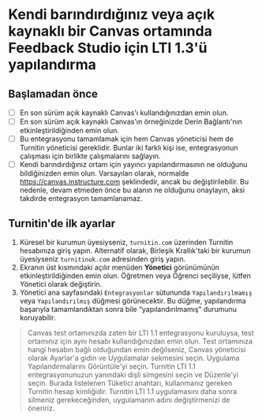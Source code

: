# Kendi barındırdığınız veya açık kaynaklı bir Canvas ortamında Feedback Studio için LTI 1.3'ü yapılandırma
## Başlamadan önce
- [ ] En son sürüm açık kaynaklı Canvas'ı kullandığınızdan emin olun.
- [ ] En son sürüm açık kaynaklı Canvas'ın örneğinizde Derin Bağlantı'nın etkinleştirildiğinden emin olun.
- [ ] Bu entegrasyonu tamamlamak için hem Canvas yöneticisi hem de Turnitin yöneticisi gereklidir. Bunlar iki farklı kişi ise, entegrasyonun çalışması için birlikte çalışmalarını sağlayın.
- [ ] Kendi barındırdığınız ortam için yayıncı yapılandırmasının ne olduğunu bildiğinizden emin olun. Varsayılan olarak, normalde https://canvas.instructure.com şeklindedir, ancak bu değiştirilebilir. Bu nedenle, devam etmeden önce bu alanın ne olduğunu onaylayın, aksi takdirde entegrasyon tamamlanamaz.

## Turnitin'de ilk ayarlar
1. Küresel bir kurumun üyesiyseniz, `turnitin.com` üzerinden Turnitin hesabınıza giriş yapın. Alternatif olarak, Birleşik Krallık'taki bir kurumun üyesiyseniz `turnitinuk.com` adresinden giriş yapın.
2. Ekranın üst kısmındaki açılır menüden **Yönetici** görünümünün etkinleştirildiğinden emin olun. Öğretmen veya Öğrenci seçiliyse, lütfen Yönetici olarak değiştirin.
3. Yönetici ana sayfasındaki `Entegrasyonlar` sütununda `Yapılandırılmamış` veya `Yapılandırılmış` düğmesi görünecektir. Bu düğme, yapılandırma başarıyla tamamlandıktan sonra bile “yapılandırılmamış” durumunu koruyabilir. 
> Canvas test ortamınızda zaten bir LTI 1.1 entegrasyonu kuruluysa, test ortamınız için aynı hesabı kullandığınızdan emin olun.
> Test ortamınıza hangi hesabın bağlı olduğundan emin değilseniz, Canvas yöneticisi olarak Ayarlar'a gidin ve Uygulamalar sekmesini seçin. Uygulama Yapılandırmalarını Görüntüle'yi seçin. Turnitin LTI 1.1 entegrasyonunuzun yanındaki dişli simgesini seçin ve Düzenle'yi seçin. Burada listelenen Tüketici anahtarı, kullanmanız gereken Turnitin hesap kimliğidir.
> Turnitin LTI 1.1 uygulamasını daha sonra silmeniz gerekeceğinden, uygulamanın adını değiştirmenizi de öneririz.
